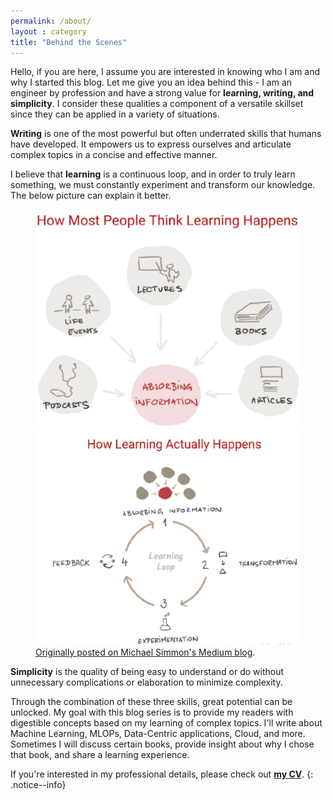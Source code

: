 ```yaml
---
permalink: /about/
layout : category
title: "Behind the Scenes"
---
```

Hello, if you are here, I assume you are interested in knowing who I am and why I started this blog. Let me give you an idea behind this - I am an engineer by profession and have a strong value for **learning, writing, and simplicity**. I consider these qualities a component of a versatile skillset since they can be applied in a variety of situations.

**Writing** is one of the most powerful but often underrated skills that humans have developed. It empowers us to express ourselves and articulate complex topics in a concise and effective manner.

I believe that **learning** is a continuous loop, and in order to truly learn something, we must constantly experiment and transform our knowledge. The below picture can explain it better.

<figure class="half">
    <a><img src="/assets/images/how-people-think-learning-happens.png"></a>
    <a><img src="/assets/images/how-learning-actually-happens.png"></a>
    <figcaption><a href="https://medium.com/accelerated-intelligence/memory-learning-breakthrough-it-turns-out-that-the-ancients-were-right-7bbd3090d9cc">Originally posted on Michael Simmon's Medium blog</a>.</figcaption>
</figure>

**Simplicity** is the quality of being easy to understand or do without unnecessary complications or elaboration to minimize complexity.


Through the combination of these three skills, great potential can be unlocked.  My goal with this blog series is to provide my readers with digestible concepts based on my learning of complex topics. I'll write about Machine Learning, MLOPs, Data-Centric applications, Cloud, and more. Sometimes I will discuss certain books, provide insight about why I chose that book, and share a learning experience.

If you're interested in my professional details, please check out [**my CV**][my-cv].
{: .notice--info}

[medium-blog]:https://medium.com/accelerated-intelligence/memory-learning-breakthrough-it-turns-out-that-the-ancients-were-right-7bbd3090d9cc
[my-cv]:/assets/cv/KushBhatnagar_Resume.pdf